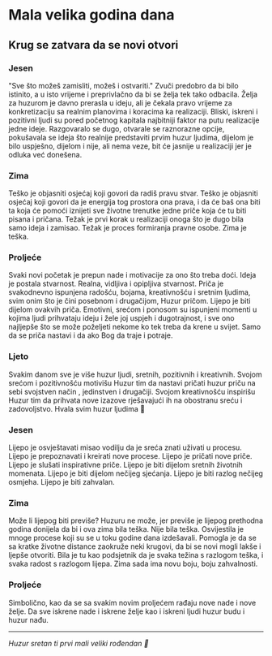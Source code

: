 # Mala velika godina dana

## Krug se zatvara da se novi otvori

### Jesen

"Sve što možeš zamisliti, možeš i ostvariti."
Zvuči predobro da bi bilo istinito, a u isto vrijeme i preprivlačno da bi se želja tek tako odbacila.
Želja za huzurom je davno prerasla u ideju, ali je čekala pravo vrijeme za konkretizaciju sa realnim planovima i koracima ka realizaciji.
Bliski, iskreni i pozitivni ljudi su pored početnog kapitala najbitniji faktor na putu realizacije jedne ideje.
Razgovaralo se dugo, otvarale se raznorazne opcije, pokušavala se ideja što realnije predstaviti prvim huzur ljudima, dijelom je bilo uspješno, dijelom i nije, ali nema veze, bit će jasnije u realizaciji jer je odluka već donešena.

### Zima
Teško je objasniti osjećaj koji govori da radiš pravu stvar. Teško je objasniti osjećaj koji govori da je energija tog prostora ona prava, i da će baš ona biti ta koja će pomoći iznijeti sve životne trenutke jedne priče koja će tu biti pisana i pričana. Težak je prvi korak u realizaciji onoga što je dugo bila samo ideja i zamisao. Težak je proces formiranja pravne osobe. Zima je teška.

### Proljeće
Svaki novi početak je prepun nade i motivacije za ono što treba doći. Ideja je postala stvarnost. Realna, vidljiva i opipljiva stvarnost. Priča je svakodnevno ispunjena radošću, bojama, kreativnošću i sretnim ljudima, svim onim što je čini posebnom i drugačijom, Huzur pričom. 
Lijepo je biti dijelom ovakvih priča. Emotivni, srećom i ponosom su ispunjeni momenti u kojima ljudi prihvataju ideju i žele joj uspjeh i dugotrajnost, i sve ono najljepše što se može poželjeti nekome ko tek treba da krene u svijet.
Samo da se priča nastavi i da ako Bog da traje i potraje.

### Ljeto
Svakim danom sve je više huzur ljudi, sretnih, pozitivnih i kreativnih. Svojom srećom i pozitivnošću motivišu Huzur tim da nastavi pričati huzur priču na sebi svojstven način , jedinstven i drugačiji. Svojom kreativnošću inspirišu Huzur tim da prihvata nove izazove rješavajući ih na obostranu sreću i zadovoljstvo.
Hvala svim huzur ljudima 🤍

### Jesen
Lijepo je osvještavati misao vodilju da je sreća znati uživati u procesu. Lijepo je prepoznavati i kreirati nove procese. Lijepo je pričati nove priče. Lijepo je slušati inspirativne priče. Lijepo je biti dijelom sretnih životnih momenata. Lijepo je biti dijelom nečijeg sjećanja. Lijepo je biti razlog nečijeg osmjeha. Lijepo je biti zahvalan.

### Zima
Može li lijepog biti previše? Huzuru ne može, jer previše je lijepog prethodna godina donijela da bi i ova zima bila teška. Nije bila teška. Osvijestila je mnoge procese koji su se u toku godine dana izdešavali. Pomogla je da se sa kratke životne distance zaokruže neki krugovi, da bi se novi mogli lakše i ljepše otvoriti. Bila je tu kao podsjetnik da je svaka težina s razlogom teška, i svaka radost s razlogom lijepa. Zima sada ima novu boju, boju zahvalnosti. 

### Proljeće
Simbolično, kao da se sa svakim novim proljećem rađaju nove nade i nove želje. 
Da sve iskrene nade i iskrene želje kao i iskreni ljudi huzur budu i huzur nađu.

---

*Huzur sretan ti prvi mali veliki rođendan 🎉* 